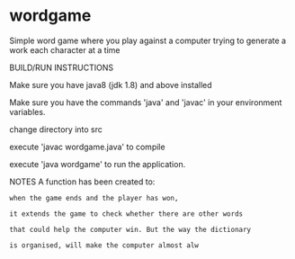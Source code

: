 # wordgame
Simple word game where you play against a computer trying to generate a work each character at a time


BUILD/RUN INSTRUCTIONS

Make sure you have java8 (jdk 1.8) and above installed

Make sure you have the commands 'java' and 'javac' in your environment variables.

change directory into src

execute 'javac wordgame.java' to compile

execute 'java wordgame' to run the application.


NOTES
A function has been created to:

    when the game ends and the player has won, 
    
    it extends the game to check whether there are other words
    
    that could help the computer win. But the way the dictionary 
    
    is organised, will make the computer almost alw
